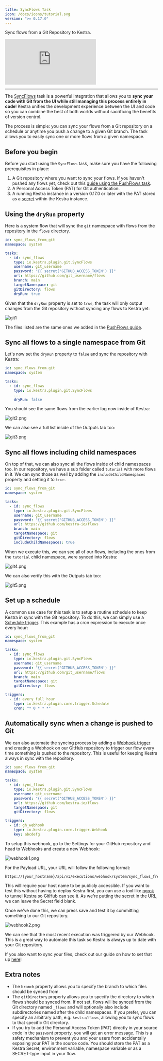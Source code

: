 ```yaml
---
title: SyncFlows Task
icon: /docs/icons/tutorial.svg
version: ">= 0.17.0"
---
```


Sync flows from a Git Repository to Kestra.

<div class="video-container">
  <iframe src="https://www.youtube.com/embed/YbIuqYWLrpA?si=4g11iHE4qm0VdKMv" title="YouTube video player" frameborder="0" allow="accelerometer; autoplay; clipboard-write; encrypted-media; gyroscope; picture-in-picture; web-share" referrerpolicy="strict-origin-when-cross-origin" allowfullscreen></iframe>
</div>

---

The [SyncFlows](/plugins/plugin-git/tasks/io.kestra.plugin.git.SyncFlows) task is a powerful integration that allows you to **sync your code with Git from the UI while still managing this process entirely in code**! Kestra unifies the development experience between the UI and code so you can combine the best of both worlds without sacrificing the benefits of version control.

The process is simple: you can sync your flows from a Git repository on a schedule or anytime you push a change to a given Git branch. The task allows you to easily sync one or more flows from a given namespace.

## Before you begin

Before you start using the `SyncFlows` task, make sure you have the following prerequisites in place:
1. A Git repository where you want to sync your flows. If you haven't pushed any flows yet, check out this [guide using the PushFlows task](pushflows.md).
2. A Personal Access Token (PAT) for Git authentication.
3. A running Kestra instance in a version 0.17.0 or later with the PAT stored as a [secret](../05.concepts/04.secret.md) within the Kestra instance.

## Using the `dryRun` property

Here is a system flow that will sync the `git` namespace with flows from the repository in the `flows` directory.

```yaml
id: sync_flows_from_git
namespace: system

tasks:
  - id: sync_flows
    type: io.kestra.plugin.git.SyncFlows
    username: git_username
    password: "{{ secret('GITHUB_ACCESS_TOKEN') }}"
    url: https://github.com/git_username/flows
    branch: main
    targetNamespace: git
    gitDirectory: flows
    dryRun: true
```

Given that the `dryRun` property is set to `true`, the task will only output changes from the Git repository without syncing any flows to Kestra yet:

![git1](/docs/how-to-guides/syncflows/git1.png)

The files listed are the same ones we added in the [PushFlows guide](pushflows.md).

## Sync all flows to a single namespace from Git

Let's now set the `dryRun` property to `false` and sync the repository with Kestra:

```yaml
id: sync_flows_from_git
namespace: system

tasks:
  - id: sync_flows
    type: io.kestra.plugin.git.SyncFlows
    ...
    dryRun: false
```

You should see the same flows from the earlier log now inside of Kestra:

![git2.png](/docs/how-to-guides/syncflows/git2.png)

We can also see a full list inside of the Outputs tab too:

![git3.png](/docs/how-to-guides/syncflows/git3.png)

## Sync all flows including child namespaces

On top of that, we can also sync all the flows inside of child namespaces too. In our repository, we have a sub folder called `tutorial` with more flows in it. We can sync those as well by adding the `includeChildNamespaces` property and setting it to `true`.

```yaml
id: sync_flows_from_git
namespace: system

tasks:
  - id: sync_flows
    type: io.kestra.plugin.git.SyncFlows
    username: git_username
    password: "{{ secret('GITHUB_ACCESS_TOKEN') }}"
    url: https://github.com/kestra-io/flows
    branch: main
    targetNamespace: git
    gitDirectory: flows
    includeChildNamespaces: true
```

When we execute this, we can see all of our flows, including the ones from the `tutorial` child namespace, were synced into Kestra:

![git4.png](/docs/how-to-guides/syncflows/git4.png)

We can also verify this with the Outputs tab too:

![git5.png](/docs/how-to-guides/syncflows/git5.png)

## Set up a schedule

A common use case for this task is to setup a routine schedule to keep Kestra in sync with the Git repository. To do this, we can simply use a [Schedule trigger](../04.workflow-components/07.triggers/schedule-trigger.md). This example has a cron expression to execute once every hour:

```yaml
id: sync_flows_from_git
namespace: system

tasks:
  - id: sync_flows
    type: io.kestra.plugin.git.SyncFlows
    username: git_username
    password: "{{ secret('GITHUB_ACCESS_TOKEN') }}"
    url: https://github.com/git_username/flows
    branch: main
    targetNamespace: git
    gitDirectory: flows

triggers:
  - id: every_full_hour
    type: io.kestra.plugin.core.trigger.Schedule
    cron: "* 0 * * *"
```

## Automatically sync when a change is pushed to Git

We can also automate the syncing process by adding a [Webhook trigger](../04.workflow-components/07.triggers/index.md#webhook-trigger) and creating a Webhook on our GitHub repository to trigger our flow every time something is pushed to the repository. This is useful for keeping Kestra always in sync with the repository.

```yaml
id: sync_flows_from_git
namespace: system

tasks:
  - id: sync_flows
    type: io.kestra.plugin.git.SyncFlows
    username: git_username
    password: "{{ secret('GITHUB_ACCESS_TOKEN') }}"
    url: https://github.com/kestra-io/flows
    targetNamespace: git
    gitDirectory: flows

triggers:
  - id: gh_webhook
    type: io.kestra.plugin.core.trigger.Webhook
    key: abcdefg
```

To setup this webhook, go to the Settings for your GitHub repository and head to Webhooks and create a new Webhook:

![webhook1.png](/docs/how-to-guides/syncflows/webhook1.png)

For the Payload URL, your URL will follow the following format:

```
https://{your_hostname}/api/v1/executions/webhook/system/sync_flows_from_git/abcdefg
```

This will require your host name to be publicly accessible. If you want to test this without having to deploy Kestra first, you can use a tool like [ngrok](https://ngrok.com/) to tunnel Kestra so GitHub can see it. As we're putting the secret in the URL, we can leave the Secret field blank.

Once we've done this, we can press save and test it by committing something to our Git repository.

![webhook2.png](/docs/how-to-guides/syncflows/webhook2.png)

We can see that the most recent execution was triggered by our Webhook. This is a great way to automate this task so Kestra is always up to date with your Git repository.

If you also want to sync your files, check out our guide on how to set that up [here](syncnamespacefiles.md)!

## Extra notes

- The `branch` property allows you to specify the branch to which files should be synced from.
- The `gitDirectory` property allows you to specify the directory to which flows should be synced from. If not set, flows will be synced from the Git directory named `_flows` and will optionally also include subdirectories named after the child namespaces. If you prefer, you can specify an arbitrary path, e.g. `kestra/flows`, allowing you to sync flows to that specific Git directory.
- If you try to add the Personal Access Token (PAT) directly in your source code in the `password` property, you will get an error message. This is a safety mechanism to prevent you and your users from accidentally exposing your PAT in the source code. You should store the PAT as a Kestra Secret, environment variable, namespace variable or as a SECRET-type input in your flow.
